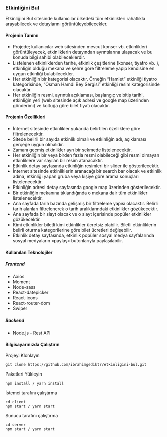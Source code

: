 ### Etkinliğini Bul

Etkinliğini Bul sitesinde kullanıcılar ülkedeki tüm etkinlikleri rahatlıkla arayabilecek ve detaylarını
görüntüleyebilecekler.

#### Projenin Tanımı

-  Projede; kullanıcılar web sitesinden mevcut konser vb. etkinlikleri görüntüleyecek, etkinliklerin detayından
ayrıntılarına ulaşacak ve bu konuda bilgi sahibi olabileceklerdir.
- Listelenen etkinliklerden tarihe, etkinlik çeşitlerine (konser, tiyatro vb. ), etkinliğin olduğu mekana ve şehre
göre filtreleme yapıp kendisine en uygun etkinliği bulabilecekler.
- Her etkinliğin bir kategorisi olacaktır. Örneğin “Hamlet” etkinliği tiyatro kategorisinde, “Osman Hamdi Bey
Sergisi” etkinliği resim kategorisinde olacaktır.
- Her etkinliğin resmi, ayrıntılı açıklaması, başlangıç ve bitiş tarihi, etkinliğin yeri (web sitesinde açık adresi ve
google map üzerinden gönderimi) ve koltuğa göre bilet fiyatı olacaktır.

#### Projenin Özellikleri

- İnternet sitesinde etkinlikler yukarıda belirtilen özelliklere göre filtrelenecektir.
- Sitede belirli bir sayıda etkinlik olmalı ve etkinliğin adı, açıklaması gerçeğe uygun olmalıdır.
- Zamanı geçmiş etkinlikler ayrı bir sekmede listelenecektir.
- Her etkinliğin bir veya birden fazla resmi olabileceği gibi resmi olmayan etkinliklere var sayılan bir resim
atanacaktır.
- Etkinlik detay sayfasında etkinliğin resimleri bir slider ile gösterilecektir.
-  İnternet sitesinde etkinliklerin aranacağı bir search bar olacak ve etkinlik adına, etkinliği yapan gruba veya
kişiye göre arama sonuçları listelenecektir.
- Etkinliğin adresi detay sayfasında google map üzerinden gösterilecektir.
- Bir etkinliğin mekanına tıklandığında o mekana dair tüm etkinlikler listelenecektir.
- Ana sayfada tarih bazında gelişmiş bir filtreleme yapısı olacaktır. Belirli tarih alanları filtrelenerek o tarih
aralıklarındaki etkinlikler gözükecektir.
- Ana sayfada bir slayt olacak ve o slayt içerisinde popüler etkinlikler gözükecektir.
- Kimi etkinlikler biletli kimi etkinlikler ücretsiz olabilir. Biletli etkinliklerin belirli oturma kategorilerine göre bilet
ücretleri değişebilir.
- Etkinlik detay sayfasında, etkinlik popüler sosyal medya sayfalarında sosyal medyaların «paylaş» butonlarıyla
paylaşılabilir.

#### Kullanılan Teknolojiler

##### Frontend

- Axios
- Moment
- Node-sass
- React-datepicker
- React-icons
- React-router-dom
- Swiper

##### Backend

- Node.js - Rest API

#### Bilgisayarınızda Çalıştırın

Projeyi Klonlayın
```
git clone https://github.com/ibrahimgediktr/etkinligini-bul.git
```

Paketleri Yükleyin
```
npm install / yarn install
```

İstemci tarafını çalıştırma
```
cd client
npm start / yarn start
```
Sunucu tarafını çalıştırma
```
cd server
npm start / yarn start
```



